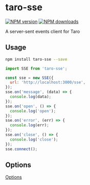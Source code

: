 # taro-sse

[![NPM version](https://img.shields.io/npm/v/taro-sse.svg?style=flat)](https://npmjs.org/package/taro-sse)
[![NPM downloads](http://img.shields.io/npm/dm/taro-sse.svg?style=flat)](https://npmjs.org/package/taro-sse)

A server-sent events client for Taro

## Usage

```bash
npm install taro-sse --save
```

```js
import SSE from 'taro-sse';

const sse = new SSE({
  url: 'http://localhost:3000/sse',
});
sse.on('message', (data) => {
  console.log(data);
});
sse.on('open', () => {
  console.log('open');
});
sse.on('error', (err) => {
  console.log(err);
});
sse.on('close', () => {
  console.log('close');
});
sse.connect();
```

## Options

[Options](https://developers.weixin.qq.com/miniprogram/dev/api/network/request/wx.request.html)
